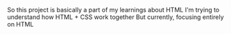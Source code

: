 So this project is basically a part of my learnings about HTML
I'm trying to understand how HTML + CSS work together
But currently, focusing entirely on HTML 
